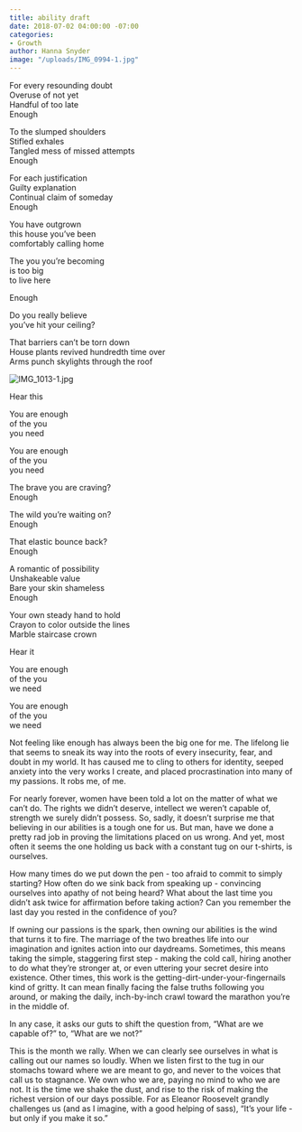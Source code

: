 ```yaml
---
title: ability draft
date: 2018-07-02 04:00:00 -07:00
categories:
- Growth
author: Hanna Snyder
image: "/uploads/IMG_0994-1.jpg"
---
```


For every resounding doubt  
Overuse of not yet  
Handful of too late  
Enough

To the slumped shoulders  
Stifled exhales  
Tangled mess of missed attempts  
Enough

For each justification  
Guilty explanation  
Continual claim of someday   
Enough

You have outgrown   
this house you’ve been   
comfortably calling home  

The you you’re becoming  
is too big   
to live here  

Enough

Do you really believe  
you’ve hit your ceiling?

That barriers can’t be torn down  
House plants revived hundredth time over  
Arms punch skylights through the roof 

![IMG_1013-1.jpg](/uploads/IMG_1013-1.jpg)

Hear this

You are enough   
of the you  
you need

You are enough  
of the you  
you need

The brave you are craving?  
Enough

The wild you’re waiting on?  
Enough

That elastic bounce back?  
Enough

A romantic of possibility  
Unshakeable value  
Bare your skin shameless  
Enough

Your own steady hand to hold  
Crayon to color outside the lines  
Marble staircase crown

Hear it

You are enough  
of the you  
we need

You are enough   
of the you  
we need



Not feeling like enough has always been the big one for me. The lifelong lie that seems to sneak its way into the roots of every insecurity, fear, and doubt in my world. It has caused me to cling to others for identity, seeped anxiety into the very works I create, and placed procrastination into many of my passions. It robs me, of me.

For nearly forever, women have been told a lot on the matter of what we can’t do. The rights we didn’t deserve, intellect we weren’t capable of, strength we surely didn’t possess. So, sadly, it doesn’t surprise me that believing in our abilities is a tough one for us. But man, have we done a pretty rad job in proving the limitations placed on us wrong. And yet, most often it seems the one holding us back with a constant tug on our t-shirts, is ourselves.

How many times do we put down the pen - too afraid to commit to simply starting? How often do we sink back from speaking up - convincing ourselves into apathy of not being heard? What about the last time you didn’t ask twice for affirmation before taking action? Can you remember the last day you rested in the confidence of you?

If owning our passions is the spark, then owning our abilities is the wind that turns it to fire. The marriage of the two breathes life into our imagination and ignites action into our daydreams. Sometimes, this means taking the simple, staggering first step - making the cold call, hiring another to do what they’re stronger at, or even uttering your secret desire into existence. Other times, this work is the getting-dirt-under-your-fingernails kind of gritty. It can mean finally facing the false truths following you around, or making the daily, inch-by-inch crawl toward the marathon you’re in the middle of. 

In any case, it asks our guts to shift the question from, “What are we capable of?” to, “What are we not?”

This is the month we rally. When we can clearly see ourselves in what is calling out our names so loudly. When we listen first to the tug in our stomachs toward where we are meant to go, and never to the voices that call us to stagnance. We own who we are, paying no mind to who we are not. It is the time we shake the dust, and rise to the risk of making the richest version of our days possible. For as Eleanor Roosevelt grandly challenges us (and as I imagine, with a good helping of sass), “It’s your life - but only if you make it so.”
